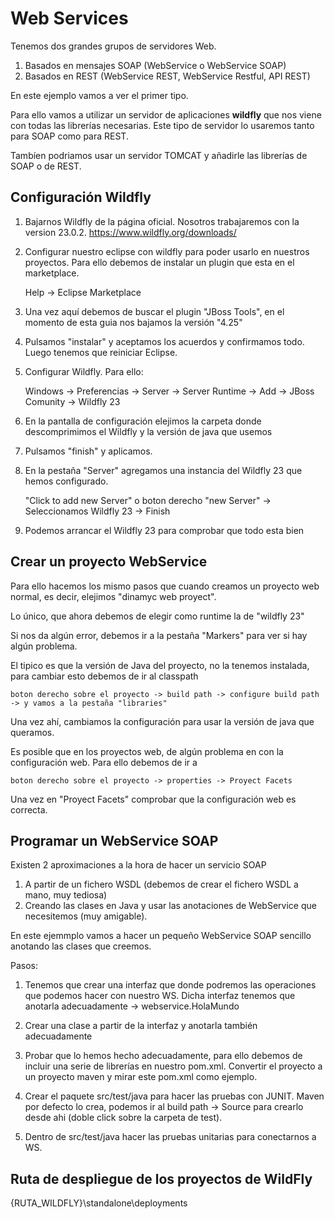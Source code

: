 # Web Services

Tenemos dos grandes grupos de servidores Web.

1. Basados en mensajes SOAP (WebService o WebService SOAP)
2. Basados en REST (WebService REST, WebService Restful, API REST)

En este ejemplo vamos a ver el primer tipo.

Para ello vamos a utilizar un servidor de aplicaciones **wildfly** que nos viene con todas las librerías necesarias. Este tipo de servidor lo usaremos tanto para SOAP como para REST.

Tambíen podriamos usar un servidor TOMCAT y añadirle las librerías de SOAP o de REST.

## Configuración Wildfly

1. Bajarnos Wildfly de la página oficial. Nosotros trabajaremos con la version 23.0.2. <https://www.wildfly.org/downloads/>

2. Configurar nuestro eclipse con wildfly para poder usarlo en nuestros proyectos. Para ello debemos de instalar un plugin que esta en el marketplace.

	Help -> Eclipse Marketplace
	
3. Una vez aquí debemos de buscar el plugin "JBoss Tools", en el momento de esta guia nos bajamos la versión "4.25"

4. Pulsamos "instalar" y aceptamos los acuerdos y confirmamos todo. Luego tenemos que reiniciar Eclipse.

5. Configurar Wildfly. Para ello:

	Windows -> Preferencias -> Server -> Server Runtime -> Add -> JBoss Comunity -> Wildfly 23
	
6. En la pantalla de configuración elejimos la carpeta donde descomprimimos el Wildfly y la versión de java que usemos

7. Pulsamos "finish" y aplicamos.

8. En la pestaña "Server" agregamos una instancia del Wildfly 23 que hemos configurado.

	"Click to add new Server" o boton derecho "new Server" -> Seleccionamos Wildfly 23 -> Finish
	
9. Podemos arrancar el Wildfly 23 para comprobar que todo esta bien


## Crear un proyecto WebService

Para ello hacemos los mismo pasos que cuando creamos un proyecto web normal, es decir, elejimos "dinamyc web proyect".

Lo único, que ahora debemos de elegir como runtime la de "wildfly 23"

Si nos da algún error, debemos ir a la pestaña "Markers" para ver si hay algún problema.

El tipico es que la versión de Java del proyecto, no la tenemos instalada, para cambiar esto debemos de ir al classpath

	boton derecho sobre el proyecto -> build path -> configure build path -> y vamos a la pestaña "libraries"
	
Una vez ahí, cambiamos la configuración para usar la versión de java que queramos.

Es posible que en los proyectos web, de algún problema en con la configuración web. Para ello debemos de ir a

	boton derecho sobre el proyecto -> properties -> Proyect Facets
	
Una vez en "Proyect Facets" comprobar que la configuración web es correcta.

## Programar un WebService SOAP

Existen 2 aproximaciones a la hora de hacer un servicio SOAP

1. A partir de un fichero WSDL (debemos de crear el fichero WSDL a mano, muy tediosa)
2. Creando las clases en Java y usar las anotaciones de WebService que necesitemos (muy amigable).

En este ejemmplo vamos a hacer un pequeño WebService SOAP sencillo anotando las clases que creemos.

Pasos:

1. Tenemos que crear una interfaz que donde podremos las operaciones que podemos hacer con nuestro WS. Dicha interfaz tenemos que anotarla adecuadamente -> webservice.HolaMundo

2. Crear una clase a partir de la interfaz y anotarla también adecuadamente

3. Probar que lo hemos hecho adecuadamente, para ello debemos de incluir una serie de librerías en nuestro pom.xml. Convertir el proyecto a un proyecto maven y mirar este pom.xml como ejemplo.

4. Crear el paquete src/test/java para hacer las pruebas con JUNIT. Maven por defecto lo crea, podemos ir al build path -> Source para crearlo desde ahi (doble click sobre la carpeta de test).

5. Dentro de src/test/java hacer las pruebas unitarias para conectarnos a WS.

## Ruta de despliegue de los proyectos de WildFly

{RUTA_WILDFLY}\standalone\deployments
